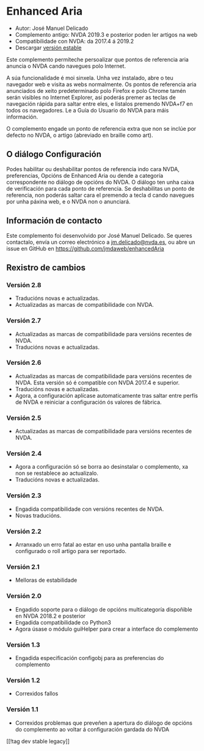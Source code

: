 # Enhanced Aria #

* Autor: José Manuel Delicado
* Complemento antigo: NVDA 2019.3 e posterior poden ler artigos na web
* Compatibilidade con NVDA: da 2017.4 á 2019.2
* Descargar [versión estable][1]

Este complemento permíteche persoalizar que pontos de referencia aria
anuncia o NVDA cando navegues polo Internet.

A súa funcionalidade é moi sinxela. Unha vez instalado, abre o teu navegador
web e  visita as webs normalmente. Os pontos de referencia aria anunciados
de xeito predeterminado polo Firefox e polo Chrome tamén serán visibles no
Internet Explorer, así poderás premer as teclas de navegación rápida para
saltar entre eles, e listalos premendo NVDA+f7 en todos os navegadores. Le a
Guía do Usuario do NVDA para máis información.

O complemento engade un ponto de referencia extra que non se inclúe por
defecto no NVDA, o artigo (abreviado en braille como art).

## O diálogo Configuración

Podes habilitar ou deshabilitar pontos de referencia indo cara NVDA,
preferencias, Opcións de Enhanced Aria ou dende a categoría correspondente
no diálogo de opcións do NVDA. O diálogo ten unha caixa de verificación para
cada ponto de referencia. Se deshabilitas un ponto de referencia, non
poderás saltar cara el premendo a tecla d cando navegues por unha páxina
web, e o NVDA non o anunciará.

## Información de contacto

Este complemento foi desenvolvido por José Manuel Delicado. Se queres
contactalo, envía un correo electrónico a jm.delicado@nvda.es, ou abre un
issue en GitHub en https://github.com/jmdaweb/enhancedAria

## Rexistro de cambios

### Versión 2.8

* Traducións novas e actualizadas.
* Actualizadas as marcas de compatibilidade con NVDA.

### Versión 2.7

* Actualizadas as marcas de compatibilidade para versións recentes de NVDA.
* Traducións novas e actualizadas.

### Versión 2.6

* Actualizadas as marcas de compatibilidade para versións recentes de
  NVDA. Esta versión só é compatible con NVDA 2017.4 e superior.
* Traducións novas e actualizadas.
* Agora, a configuración aplícase automaticamente tras saltar entre perfís
  de NVDA e reiniciar a configuración ós valores de fábrica.

### Versión 2.5

* Actualizadas as marcas de compatibilidade para versións recentes de NVDA.

### Versión 2.4

* Agora a configuración só se borra ao desinstalar o complemento, xa non se
  restablece ao actualizalo.
* Traducións novas e actualizadas.

### Versión 2.3

* Engadida compatibilidade con versións recentes de NVDA.
* Novas traducións.

### Versión 2.2

* Arranxado un erro fatal ao estar en uso unha pantalla braille e
  configurado o roll artigo para ser reportado.

### Versión 2.1

* Melloras de estabilidade

### Versión 2.0

* Engadido soporte para o diálogo de opcións multicategoría dispoñible en
  NVDA 2018.2 e posterior
* Engadida compatibilidade co Python3
* Agora úsase o módulo guiHelper para crear a interface do complemento

### Versión 1.3

* Engadida especificación configobj para as preferencias do complemento

### Versión 1.2

* Correxidos fallos

### Versión 1.1

* Correxidos problemas que preveñen a apertura do diálogo de opcións do
  complemento ao voltar á configuración gardada do NVDA

[[!tag dev stable legacy]]

[1]: https://addons.nvda-project.org/files/get.php?file=earia
